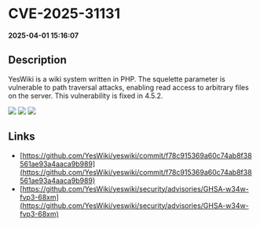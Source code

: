 # CVE-2025-31131

**2025-04-01 15:16:07**

## Description
YesWiki is a wiki system written in PHP. The squelette parameter is vulnerable to path traversal attacks, enabling read access to arbitrary files on the server. This vulnerability is fixed in 4.5.2.

![](https://img.shields.io/static/v1?label=Score&message=8.6&color=red)
![](https://img.shields.io/static/v1?label=Severity&message=HIGH&color=red)
![](https://img.shields.io/static/v1?label=CWE&message=Traversal&color=green)

## Links
- [https://github.com/YesWiki/yeswiki/commit/f78c915369a60c74ab8f38561ae93a4aaca9b989](https://github.com/YesWiki/yeswiki/commit/f78c915369a60c74ab8f38561ae93a4aaca9b989)
- [https://github.com/YesWiki/yeswiki/security/advisories/GHSA-w34w-fvp3-68xm](https://github.com/YesWiki/yeswiki/security/advisories/GHSA-w34w-fvp3-68xm)
